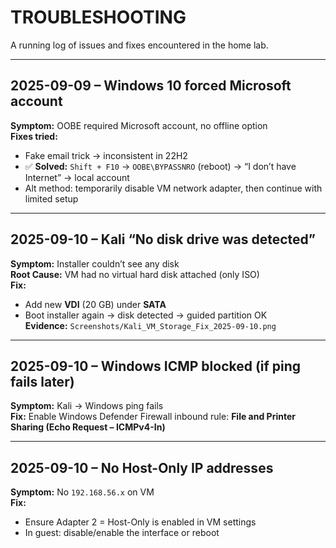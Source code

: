 # TROUBLESHOOTING

A running log of issues and fixes encountered in the home lab.

---

## 2025-09-09 – Windows 10 forced Microsoft account
**Symptom:** OOBE required Microsoft account, no offline option  
**Fixes tried:**  
- Fake email trick → inconsistent in 22H2  
- ✅ **Solved:** `Shift + F10` → `OOBE\BYPASSNRO` (reboot) → “I don’t have Internet” → local account  
- Alt method: temporarily disable VM network adapter, then continue with limited setup

---

## 2025-09-10 – Kali “No disk drive was detected”
**Symptom:** Installer couldn’t see any disk  
**Root Cause:** VM had no virtual hard disk attached (only ISO)  
**Fix:**  
- Add new **VDI** (20 GB) under **SATA**  
- Boot installer again → disk detected → guided partition OK  
**Evidence:** `Screenshots/Kali_VM_Storage_Fix_2025-09-10.png`

---

## 2025-09-10 – Windows ICMP blocked (if ping fails later)
**Symptom:** Kali → Windows ping fails  
**Fix:** Enable Windows Defender Firewall inbound rule: **File and Printer Sharing (Echo Request – ICMPv4-In)**

---

## 2025-09-10 – No Host-Only IP addresses
**Symptom:** No `192.168.56.x` on VM  
**Fix:**  
- Ensure Adapter 2 = Host-Only is enabled in VM settings  
- In guest: disable/enable the interface or reboot

